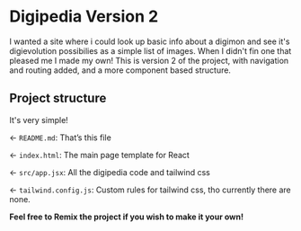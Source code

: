 # Digipedia Version 2

I wanted a site where i could look up basic info about a digimon and see it's digievolution possibilies as a simple list of images. When I didn't fin one that pleased me I made my own! This is version 2 of the project, with navigation and routing added, and a more component based structure.

## Project structure

It's very simple!

← `README.md`: That’s this file

← `index.html`: The main page template for React

← `src/app.jsx`: All the digipedia code and tailwind css

← `tailwind.config.js`: Custom rules for tailwind css, tho currently there are none.

**Feel free to Remix the project if you wish to make it your own!**

